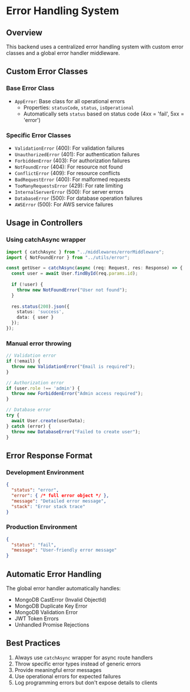 # Error Handling System

## Overview
This backend uses a centralized error handling system with custom error classes and a global error handler middleware.

## Custom Error Classes

### Base Error Class
- `AppError`: Base class for all operational errors
  - Properties: `statusCode`, `status`, `isOperational`
  - Automatically sets `status` based on status code (4xx = 'fail', 5xx = 'error')

### Specific Error Classes
- `ValidationError` (400): For validation failures
- `UnauthorizedError` (401): For authentication failures
- `ForbiddenError` (403): For authorization failures
- `NotFoundError` (404): For resource not found
- `ConflictError` (409): For resource conflicts
- `BadRequestError` (400): For malformed requests
- `TooManyRequestsError` (429): For rate limiting
- `InternalServerError` (500): For server errors
- `DatabaseError` (500): For database operation failures
- `AWSError` (500): For AWS service failures

## Usage in Controllers

### Using catchAsync wrapper
```typescript
import { catchAsync } from "../middlewares/errorMiddleware";
import { NotFoundError } from "../utils/error";

const getUser = catchAsync(async (req: Request, res: Response) => {
  const user = await User.findById(req.params.id);
  
  if (!user) {
    throw new NotFoundError("User not found");
  }
  
  res.status(200).json({
    status: 'success',
    data: { user }
  });
});
```

### Manual error throwing
```typescript
// Validation error
if (!email) {
  throw new ValidationError("Email is required");
}

// Authorization error
if (user.role !== 'admin') {
  throw new ForbiddenError("Admin access required");
}

// Database error
try {
  await User.create(userData);
} catch (error) {
  throw new DatabaseError("Failed to create user");
}
```

## Error Response Format

### Development Environment
```json
{
  "status": "error",
  "error": { /* full error object */ },
  "message": "Detailed error message",
  "stack": "Error stack trace"
}
```

### Production Environment
```json
{
  "status": "fail",
  "message": "User-friendly error message"
}
```

## Automatic Error Handling

The global error handler automatically handles:
- MongoDB CastError (Invalid ObjectId)
- MongoDB Duplicate Key Error
- MongoDB Validation Error
- JWT Token Errors
- Unhandled Promise Rejections

## Best Practices

1. Always use `catchAsync` wrapper for async route handlers
2. Throw specific error types instead of generic errors
3. Provide meaningful error messages
4. Use operational errors for expected failures
5. Log programming errors but don't expose details to clients

